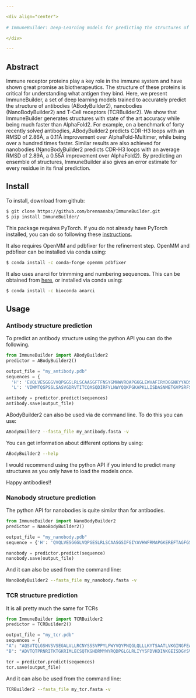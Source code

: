 ```yaml
---

<div align="center">    
 
# ImmuneBuilder: Deep-Learning models for predicting the structures of immune proteins 

</div>

---
```

    

## Abstract
Immune receptor proteins play a key role in the immune system and have shown great promise as biotherapeutics. The structure of these proteins is critical for understanding what antigen they bind. Here, we present ImmuneBuilder, a set of deep learning models trained to accurately predict the structure of antibodies (ABodyBuilder2), nanobodies (NanoBodyBuilder2) and T-Cell receptors (TCRBuilder2). We show that ImmuneBuilder generates structures with state of the art accuracy while being much faster than AlphaFold2. For example, on a benchmark of forty recently solved antibodies, ABodyBuilder2 predicts CDR-H3 loops with an RMSD of 2.86Å, a 0.11Å improvement over AlphaFold-Multimer, while being over a hundred times faster. Similar results are also achieved for nanobodies (NanoBodyBuilder2 predicts CDR-H3 loops with an average RMSD of 2.89Å, a 0.55Å improvement over AlphaFold2). By predicting an ensemble of structures, ImmuneBuilder also gives an error estimate for every residue in its final prediction.

## Install

To install, download from github:

```bash
$ git clone https://github.com/brennanaba/ImmuneBuilder.git
$ pip install ImmuneBuilder/
```

This package requires PyTorch. If you do not already have PyTorch installed, you can do so following these <a href="https://pytorch.org/get-started/locally/">instructions</a>.

It also requires OpenMM and pdbfixer for the refinement step. 
OpenMM and pdbfixer can be installed via conda using:

```bash
$ conda install -c conda-forge openmm pdbfixer
```

It also uses anarci for trinmming and numbering sequences. This can be obtained from <a href="https://github.com/oxpig/ANARCI/tree/master">here</a>, or installed via conda using:

```bash
$ conda install -c bioconda anarci
```

## Usage

### Antibody structure prediction

To predict an antibody structure using the python API you can do the following.

```python
from ImmuneBuilder import ABodyBuilder2
predictor = ABodyBuilder2()

output_file = "my_antibody.pdb"
sequences = {
  'H': 'EVQLVESGGGVVQPGGSLRLSCAASGFTFNSYGMHWVRQAPGKGLEWVAFIRYDGGNKYYADSVKGRFTISRDNSKNTLYLQMKSLRAEDTAVYYCANLKDSRYSGSYYDYWGQGTLVTVS',
  'L': 'VIWMTQSPSSLSASVGDRVTITCQASQDIRFYLNWYQQKPGKAPKLLISDASNMETGVPSRFSGSGSGTDFTFTISSLQPEDIATYYCQQYDNLPFTFGPGTKVDFK'}

antibody = predictor.predict(sequences)
antibody.save(output_file)
```

ABodyBuilder2 can also be used via de command line. To do this you can use:

```bash
ABodyBuilder2 --fasta_file my_antibody.fasta -v
```

You can get information about different options by using:

```bash
ABodyBuilder2 --help
```

I would recommend using the python API if you intend to predict many structures as you only have to load the models once.

Happy antibodies!!

### Nanobody structure prediction

The python API for nanobodies is quite similar than for antibodies.

```python
from ImmuneBuilder import NanoBodyBuilder2
predictor = NanoBodyBuilder2()

output_file = "my_nanobody.pdb"
sequence = {'H': 'QVQLVESGGGLVQPGESLRLSCAASGSIFGIYAVHWFRMAPGKEREFTAGFGSHGSTNYAASVKGRFTMSRDNAKNTTYLQMNSLKPADTAVYYCHALIKNELGFLDYWGPGTQVTVSS'}

nanobody = predictor.predict(sequence)
nanobody.save(output_file)
```

And it can also be used from the command line:

```bash
NanoBodyBuilder2 --fasta_file my_nanobody.fasta -v
```

### TCR structure prediction

It is all pretty much the same for TCRs

```python
from ImmuneBuilder import TCRBuilder2
predictor = TCRBuilder2()

output_file = "my_tcr.pdb"
sequences = {
"A": "AQSVTQLGSHVSVSEGALVLLRCNYSSSVPPYLFWYVQYPNQGLQLLLKYTSAATLVKGINGFEAEFKKSETSFHLTKPSAHMSDAAEYFCAVSEQDDKIIFGKGTRLHILP",
"B": "ADVTQTPRNRITKTGKRIMLECSQTKGHDRMYWYRQDPGLGLRLIYYSFDVKDINKGEISDGYSVSRQAQAKFSLSLESAIPNQTALYFCATSDESYGYTFGSGTRLTVV"}

tcr = predictor.predict(sequences)
tcr.save(output_file)
```

And it can also be used from the command line:

```bash
TCRBuilder2 --fasta_file my_tcr.fasta -v
```


